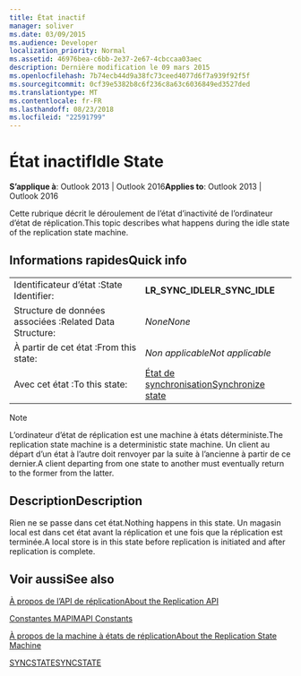 ```yaml
---
title: État inactif
manager: soliver
ms.date: 03/09/2015
ms.audience: Developer
localization_priority: Normal
ms.assetid: 46976bea-c6bb-2e37-2e67-4cbccaa03aec
description: Dernière modification le 09 mars 2015
ms.openlocfilehash: 7b74ecb44d9a38fc73ceed4077d6f7a939f92f5f
ms.sourcegitcommit: 0cf39e5382b8c6f236c8a63c6036849ed3527ded
ms.translationtype: MT
ms.contentlocale: fr-FR
ms.lasthandoff: 08/23/2018
ms.locfileid: "22591799"
---
```

# <a name="idle-state"></a><span data-ttu-id="a6297-103">État inactif</span><span class="sxs-lookup"><span data-stu-id="a6297-103">Idle State</span></span>

  
  
<span data-ttu-id="a6297-104">**S’applique à**: Outlook 2013 | Outlook 2016</span><span class="sxs-lookup"><span data-stu-id="a6297-104">**Applies to**: Outlook 2013 | Outlook 2016</span></span> 
  
 <span data-ttu-id="a6297-105">Cette rubrique décrit le déroulement de l’état d’inactivité de l’ordinateur d’état de réplication.</span><span class="sxs-lookup"><span data-stu-id="a6297-105">This topic describes what happens during the idle state of the replication state machine.</span></span> 
  
## <a name="quick-info"></a><span data-ttu-id="a6297-106">Informations rapides</span><span class="sxs-lookup"><span data-stu-id="a6297-106">Quick info</span></span>

|||
|:-----|:-----|
|<span data-ttu-id="a6297-107">Identificateur d’état :</span><span class="sxs-lookup"><span data-stu-id="a6297-107">State Identifier:</span></span>  <br/> |<span data-ttu-id="a6297-108">**LR_SYNC_IDLE**</span><span class="sxs-lookup"><span data-stu-id="a6297-108">**LR_SYNC_IDLE**</span></span> <br/> |
|<span data-ttu-id="a6297-109">Structure de données associées :</span><span class="sxs-lookup"><span data-stu-id="a6297-109">Related Data Structure:</span></span>  <br/> | <span data-ttu-id="a6297-110">*None*</span><span class="sxs-lookup"><span data-stu-id="a6297-110">*None*</span></span>  <br/> |
|<span data-ttu-id="a6297-111">À partir de cet état :</span><span class="sxs-lookup"><span data-stu-id="a6297-111">From this state:</span></span>  <br/> | <span data-ttu-id="a6297-112">*Non applicable*</span><span class="sxs-lookup"><span data-stu-id="a6297-112">*Not applicable*</span></span>  <br/> |
|<span data-ttu-id="a6297-113">Avec cet état :</span><span class="sxs-lookup"><span data-stu-id="a6297-113">To this state:</span></span>  <br/> |[<span data-ttu-id="a6297-114">État de synchronisation</span><span class="sxs-lookup"><span data-stu-id="a6297-114">Synchronize state</span></span>](synchronize-state.md) <br/> |
   
> [!NOTE]
> <span data-ttu-id="a6297-115">L’ordinateur d’état de réplication est une machine à états déterministe.</span><span class="sxs-lookup"><span data-stu-id="a6297-115">The replication state machine is a deterministic state machine.</span></span> <span data-ttu-id="a6297-116">Un client au départ d’un état à l’autre doit renvoyer par la suite à l’ancienne à partir de ce dernier.</span><span class="sxs-lookup"><span data-stu-id="a6297-116">A client departing from one state to another must eventually return to the former from the latter.</span></span> 
  
## <a name="description"></a><span data-ttu-id="a6297-117">Description</span><span class="sxs-lookup"><span data-stu-id="a6297-117">Description</span></span>

<span data-ttu-id="a6297-118">Rien ne se passe dans cet état.</span><span class="sxs-lookup"><span data-stu-id="a6297-118">Nothing happens in this state.</span></span> <span data-ttu-id="a6297-119">Un magasin local est dans cet état avant la réplication et une fois que la réplication est terminée.</span><span class="sxs-lookup"><span data-stu-id="a6297-119">A local store is in this state before replication is initiated and after replication is complete.</span></span>
  
## <a name="see-also"></a><span data-ttu-id="a6297-120">Voir aussi</span><span class="sxs-lookup"><span data-stu-id="a6297-120">See also</span></span>



[<span data-ttu-id="a6297-121">À propos de l’API de réplication</span><span class="sxs-lookup"><span data-stu-id="a6297-121">About the Replication API</span></span>](about-the-replication-api.md)
  
[<span data-ttu-id="a6297-122">Constantes MAPI</span><span class="sxs-lookup"><span data-stu-id="a6297-122">MAPI Constants</span></span>](mapi-constants.md)
  
[<span data-ttu-id="a6297-123">À propos de la machine à états de réplication</span><span class="sxs-lookup"><span data-stu-id="a6297-123">About the Replication State Machine</span></span>](about-the-replication-state-machine.md)
  
[<span data-ttu-id="a6297-124">SYNCSTATE</span><span class="sxs-lookup"><span data-stu-id="a6297-124">SYNCSTATE</span></span>](syncstate.md)

